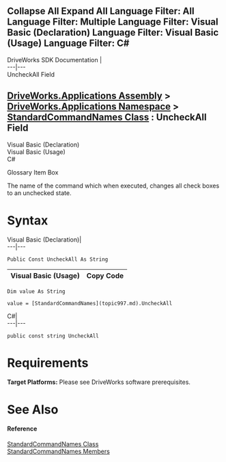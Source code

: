        

 Collapse All Expand All  Language Filter: All  Language Filter: Multiple  Language Filter: Visual Basic (Declaration) Language Filter: Visual Basic (Usage) Language Filter: C#  
---  
DriveWorks SDK Documentation  |   
---|---  
UncheckAll Field   
  
[DriveWorks.Applications Assembly](topic13.md) > [DriveWorks.Applications Namespace](topic16.md) > [StandardCommandNames Class](topic997.md) : UncheckAll Field  
---  
  
Visual Basic (Declaration)    
Visual Basic (Usage)    
C# 

Glossary Item Box

The name of the command which when executed, changes all check boxes to an unchecked state. 

# Syntax

Visual Basic (Declaration)|   
---|---  
      
    
    Public Const UncheckAll As String  
  
Visual Basic (Usage)| Copy Code  
---|---  
      
    
    Dim value As String
     
    value = [StandardCommandNames](topic997.md).UncheckAll  
  
C#|   
---|---  
      
    
    public const string UncheckAll  
  
# Requirements

**Target Platforms:** Please see DriveWorks software prerequisites.

# See Also

#### Reference

[StandardCommandNames Class](topic997.md)   
[StandardCommandNames Members](topic998.md)


